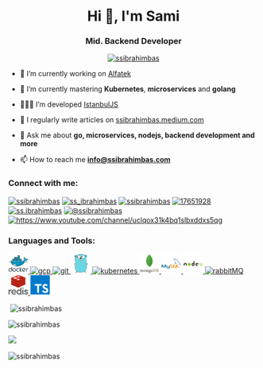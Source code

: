 <h1 align="center">Hi 👋, I'm Sami</h1>
<h3 align="center">Mid. Backend Developer</h3>

<p align="center"> <a href="https://github.com/ryo-ma/github-profile-trophy"><img src="https://github-profile-trophy.vercel.app/?username=ssibrahimbas&theme=dracula&column=-1" alt="ssibrahimbas" /></a> </p>

- 🔭 I’m currently working on [Alfatek](https://alfatekyazilim.com.tr)

- 🌱 I’m currently mastering **Kubernetes**, **microservices** and **golang**

- 🧑🏻‍💻 I’m developed [IstanbulJS](https://istanbuljs.org)

- 📝 I regularly write articles on [ssibrahimbas.medium.com](https://ssibrahimbas.medium.com)

- 💬 Ask me about **go, microservices, nodejs, backend development and more**

- 📫 How to reach me **info@ssibrahimbas.com**

<h3 align="left">Connect with me:</h3>
<p align="left">
<a href="https://dev.to/ssibrahimbas" target="blank"><img align="center" src="https://raw.githubusercontent.com/rahuldkjain/github-profile-readme-generator/master/src/images/icons/Social/devto.svg" alt="ssibrahimbas" height="30" width="40" /></a>
<a href="https://twitter.com/ss_ibrahimbas" target="blank"><img align="center" src="https://raw.githubusercontent.com/rahuldkjain/github-profile-readme-generator/master/src/images/icons/Social/twitter.svg" alt="ss_ibrahimbas" height="30" width="40" /></a>
<a href="https://linkedin.com/in/ssibrahimbas" target="blank"><img align="center" src="https://raw.githubusercontent.com/rahuldkjain/github-profile-readme-generator/master/src/images/icons/Social/linked-in-alt.svg" alt="ssibrahimbas" height="30" width="40" /></a>
<a href="https://stackoverflow.com/users/17651928" target="blank"><img align="center" src="https://raw.githubusercontent.com/rahuldkjain/github-profile-readme-generator/master/src/images/icons/Social/stack-overflow.svg" alt="17651928" height="30" width="40" /></a>
<a href="https://instagram.com/ss.ibrahimbas" target="blank"><img align="center" src="https://raw.githubusercontent.com/rahuldkjain/github-profile-readme-generator/master/src/images/icons/Social/instagram.svg" alt="ss.ibrahimbas" height="30" width="40" /></a>
<a href="https://medium.com/@ssibrahimbas" target="blank"><img align="center" src="https://raw.githubusercontent.com/rahuldkjain/github-profile-readme-generator/master/src/images/icons/Social/medium.svg" alt="@ssibrahimbas" height="30" width="40" /></a>
<a href="https://www.youtube.com/c/https://www.youtube.com/channel/uclqox31k4bq1slbxddxs5qg" target="blank"><img align="center" src="https://raw.githubusercontent.com/rahuldkjain/github-profile-readme-generator/master/src/images/icons/Social/youtube.svg" alt="https://www.youtube.com/channel/uclqox31k4bq1slbxddxs5qg" height="30" width="40" /></a>
</p>

<h3 align="left">Languages and Tools:</h3>
<p align="left"> <a href="https://www.docker.com/" target="_blank" rel="noreferrer"> <img src="https://raw.githubusercontent.com/devicons/devicon/master/icons/docker/docker-original-wordmark.svg" alt="docker" width="40" height="40"/> </a> <a href="https://cloud.google.com" target="_blank" rel="noreferrer"> <img src="https://www.vectorlogo.zone/logos/google_cloud/google_cloud-icon.svg" alt="gcp" width="40" height="40"/> </a> <a href="https://git-scm.com/" target="_blank" rel="noreferrer"> <img src="https://www.vectorlogo.zone/logos/git-scm/git-scm-icon.svg" alt="git" width="40" height="40"/> </a> <a href="https://golang.org" target="_blank" rel="noreferrer"> <img src="https://raw.githubusercontent.com/devicons/devicon/master/icons/go/go-original.svg" alt="go" width="40" height="40"/> </a> <a href="https://kubernetes.io" target="_blank" rel="noreferrer"> <img src="https://www.vectorlogo.zone/logos/kubernetes/kubernetes-icon.svg" alt="kubernetes" width="40" height="40"/> </a> <a href="https://www.mongodb.com/" target="_blank" rel="noreferrer"> <img src="https://raw.githubusercontent.com/devicons/devicon/master/icons/mongodb/mongodb-original-wordmark.svg" alt="mongodb" width="40" height="40"/> </a> <a href="https://www.mysql.com/" target="_blank" rel="noreferrer"> <img src="https://raw.githubusercontent.com/devicons/devicon/master/icons/mysql/mysql-original-wordmark.svg" alt="mysql" width="40" height="40"/> </a> <a href="https://nodejs.org" target="_blank" rel="noreferrer"> <img src="https://raw.githubusercontent.com/devicons/devicon/master/icons/nodejs/nodejs-original-wordmark.svg" alt="nodejs" width="40" height="40"/> </a> <a href="https://www.rabbitmq.com" target="_blank" rel="noreferrer"> <img src="https://www.vectorlogo.zone/logos/rabbitmq/rabbitmq-icon.svg" alt="rabbitMQ" width="40" height="40"/> </a> <a href="https://redis.io" target="_blank" rel="noreferrer"> <img src="https://raw.githubusercontent.com/devicons/devicon/master/icons/redis/redis-original-wordmark.svg" alt="redis" width="40" height="40"/> </a> <a href="https://www.typescriptlang.org/" target="_blank" rel="noreferrer"> <img src="https://raw.githubusercontent.com/devicons/devicon/master/icons/typescript/typescript-original.svg" alt="typescript" width="40" height="40"/> </a> </p>

<p>&nbsp;<img align="center" src="https://github-readme-stats.vercel.app/api?username=ssibrahimbas&show_icons=true&locale=en&theme=dark" alt="ssibrahimbas" /></p>

<p><img align="center" src="https://github-readme-streak-stats.herokuapp.com/?user=ssibrahimbas&theme=dark" alt="ssibrahimbas" /></p>

<p> <img src="https://github-readme-stackoverflow.vercel.app/?userID=17651928&theme=dark"/></p>

<p align="left"> <img src="https://komarev.com/ghpvc/?username=ssibrahimbas&label=Profile%20views&color=0e75b6&style=flat&theme=dark" alt="ssibrahimbas" /> </p>
